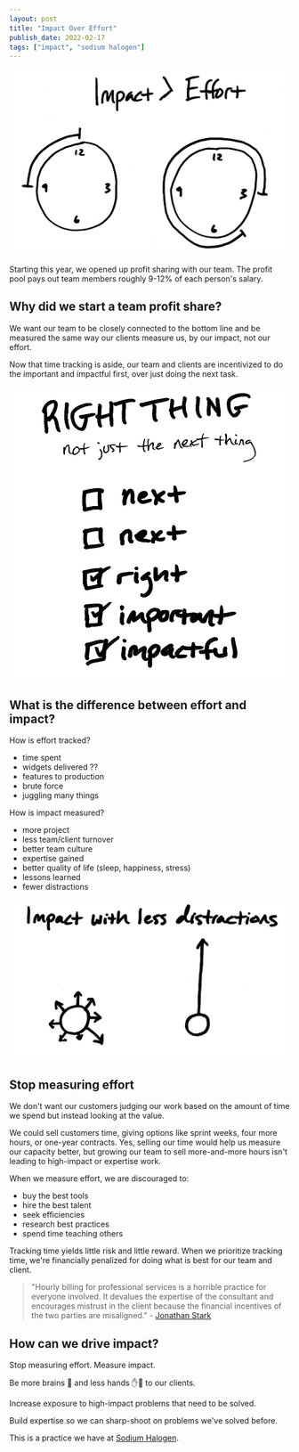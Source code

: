 ```yaml
---
layout: post
title: "Impact Over Effort"
publish_date: 2022-02-17
tags: ["impact", "sodium halogen"]
---
```


![impact over effort sketch](./impact-over-effort.png)

Starting this year, we opened up profit sharing with our team. The profit pool pays out team members roughly 9-12% of each person's salary.

## Why did we start a team profit share?

We want our team to be closely connected to the bottom line and be measured the same way our clients measure us, by our impact, not our effort.

Now that time tracking is aside, our team and clients are incentivized to do the important and impactful first, over just doing the next task.

![right thing not the next thing sketch](./right-thing-not-next-thing.png)

## What is the difference between effort and impact?

How is effort tracked?

- time spent
- widgets delivered ??
- features to production
- brute force
- juggling many things

How is impact measured?

- more project
- less team/client turnover
- better team culture
- expertise gained
- better quality of life (sleep, happiness, stress)
- lessons learned
- fewer distractions

![more impact with fewer distractions](./impact-with-less-disctractions.png)

## Stop measuring effort

We don't want our customers judging our work based on the amount of time we spend but instead looking at the value.

We could sell customers time, giving options like sprint weeks, four more hours, or one-year contracts. Yes, selling our time would help us measure our capacity better, but growing our team to sell more-and-more hours isn't leading to high-impact or expertise work.

When we measure effort, we are discouraged to:

- buy the best tools
- hire the best talent
- seek efficiencies
- research best practices
- spend time teaching others

Tracking time yields little risk and little reward. When we prioritize tracking time, we're financially penalized for doing what is best for our team and client.

> "Hourly billing for professional services is a horrible practice for everyone involved. It devalues the expertise of the consultant and encourages mistrust in the client because the financial incentives of the two parties are misaligned." - [Jonathan Stark](https://jonathanstark.com/hbin)

## How can we drive impact?

Stop measuring effort. Measure impact.

Be more brains 🧠 and less hands ✋🤚 to our clients.

Increase exposure to high-impact problems that need to be solved.

Build expertise so we can sharp-shoot on problems we've solved before.

This is a practice we have at [Sodium Halogen](https://sodiumhalogen.com?ref=csio).
